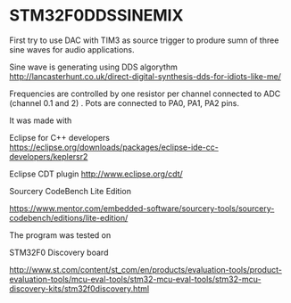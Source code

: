 # STM32F0DDSSINEMIX
First try to use DAC with TIM3 as source trigger to produre sumn of three sine waves for audio applications.

Sine wave is generating using DDS algorythm
http://lancasterhunt.co.uk/direct-digital-synthesis-dds-for-idiots-like-me/

Frequencies are controlled by one resistor per channel connected to ADC (channel 0.1 and 2) .
Pots are connected to PA0, PA1, PA2 pins.




It was made with

Eclipse for C++ developers https://eclipse.org/downloads/packages/eclipse-ide-cc-developers/keplersr2

Eclipse CDT plugin http://www.eclipse.org/cdt/

Sourcery CodeBench Lite Edition

https://www.mentor.com/embedded-software/sourcery-tools/sourcery-codebench/editions/lite-edition/

The program was tested on

STM32F0 Discovery board

http://www.st.com/content/st_com/en/products/evaluation-tools/product-evaluation-tools/mcu-eval-tools/stm32-mcu-eval-tools/stm32-mcu-discovery-kits/stm32f0discovery.html
